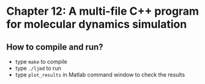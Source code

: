 # Chapter 12: A multi-file C++ program for molecular dynamics simulation

## How to compile and run?
  * type `make` to compile
  * type `./ljmd` to run
  * type `plot_results` in Matlab command window to check the results
